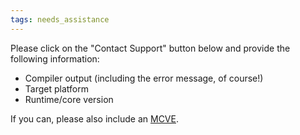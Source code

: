 ```yaml
---
tags: needs_assistance
---
```


Please click on the "Contact Support" button below and provide the following information:

* Compiler output (including the error message, of course!)
* Target platform
* Runtime/core version

If you can, please also include an [MCVE](https://stackoverflow.com/help/mcve).